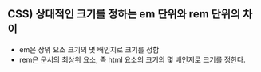 ## CSS) 상대적인 크기를 정하는 em 단위와 rem 단위의 차이
* em은 상위 요소 크기의 몇 배인지로 크기를 정함
* rem은 문서의 최상위 요소, 즉 html 요소의 크기의 몇 배인지로 크기를 정한다.